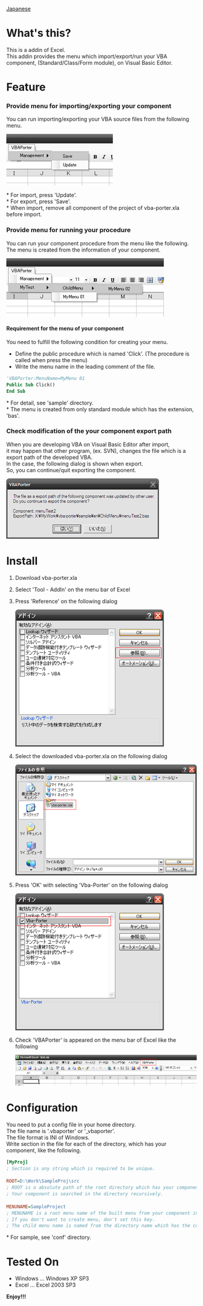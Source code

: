 [Japanese](https://github.com/aki2o/vba-porter/blob/master/README-ja.md)

What's this?
============

This is a addin of Excel.  
This addin provides the menu which import/export/run your VBA component,
 (Standard/Class/Form module), on Visual Basic Editor.


Feature
=======

### Provide menu for importing/exporting your component

You can run importing/exporting your VBA source files from the following menu.

![defaultmenu](img/defaultmenu.png)

\* For import, press 'Update'.  
\* For export, press 'Save'.  
\* When import, remove all component of the project of vba-porter.xla before import.  

### Provide menu for running your procedure

You can run your component procedure from the menu like the following.  
The menu is created from the information of your component.

![yourmenu](img/yourmenu.png)

#### Requirement for the menu of your component

You need to fulfill the following condition for creating your menu.

* Define the public procedure which is named 'Click'. (The procedure is called when press the menu)
* Write the menu name in the leading comment of the file.

```vb
'VBAPorter:MenuName=MyMenu 01
Public Sub Click()
End Sub
```

\* For detail, see 'sample' directory.  
\* The menu is created from only standard module which has the extension, 'bas'.

### Check modification of the your component export path

When you are developing VBA on Visual Basic Editor after import,  
it may happen that other program, (ex. SVN), changes the file which is a export path of the developed VBA.  
In the case, the following dialog is shown when export.  
So, you can continue/quit exporting the component.

![confirmexport](img/confirmexport.png)


Install
=======

1. Download vba-porter.xla

2. Select 'Tool - AddIn' on the menu bar of Excel

3. Press 'Reference' on the following dialog

    ![install1](img/install1.png)

4. Select the downloaded vba-porter.xla on the following dialog

    ![install2](img/install2.png)

5. Press 'OK' with selecting 'Vba-Porter' on the following dialog

    ![install3](img/install3.png)

6. Check 'VBAPorter' is appeared on the menu bar of Excel like the following

    ![install4](img/install4.png)


Configuration
=============

You need to put a config file in your home directory.  
The file name is '.vbaporter' or '_vbaporter'.  
The file format is INI of Windows.  
Write section in the file for each of the directory, which has your component, like the following.

```ini
[MyProj]
; Section is any string which is required to be unique.

ROOT=D:\Work\SampleProj\src
; ROOT is a absolute path of the root directory which has your component.
; Your component is searched in the directory recursively.

MENUNAME=SampleProject
; MENUNAME is a root menu name of the built menu from your component in ROOT.
; If you don't want to create menu, don't set this key.
; The child menu name is named from the directory name which has the component.
```

\* For sample, see 'conf' directory.  


Tested On
=========

* Windows ... Windows XP SP3
* Excel ... Excel 2003 SP3


**Enjoy!!!**

